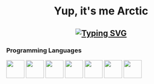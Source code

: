 <h1 align="center">
Yup, it's me Arctic

  
  <h2 align="center">
    
[![Typing SVG](https://readme-typing-svg.herokuapp.com?duration=3000&center=true&width=450&lines=arctic1337;UD+on+BE+%26+EAC;Popular+in+Cheating+Community;Fucking+%26+Bypassing+Anticheats;discord.gg/beatware)](https://git.io/typing-svg)

### Programming Languages

<p>
  

<img width ='48px' src ='https://raw.githubusercontent.com/rahulbanerjee26/githubProfileReadmeGenerator/main/icons/c.svg'> </a>
<img width ='48px' src ='https://raw.githubusercontent.com/rahulbanerjee26/githubProfileReadmeGenerator/main/icons/cpp.svg'> </a>
<img width ='48px' src ='https://raw.githubusercontent.com/rahulbanerjee26/githubProfileReadmeGenerator/main/icons/csharp.svg'> </a>
<img width ='48px' src ='https://raw.githubusercontent.com/rahulbanerjee26/githubProfileReadmeGenerator/main/icons/css.svg'> </a>
<img width ='48px' src ='https://raw.githubusercontent.com/rahulbanerjee26/githubProfileReadmeGenerator/main/icons/html.svg'> </a>
<img width ='48px' src ='https://th.bing.com/th/id/R.8ea21bd337fbf80b46e15b4d53a81b78?rik=fX4Dj7nEx8fzLg&riu=http%3a%2f%2f48pedia.org%2fimages%2fthumb%2f8%2f8e%2fLua-logo.svg%2f1200px-Lua-logo.svg.png&ehk=F7nHO1i%2fU%2bmVnn7ADsqrTOWi3%2ftc5bBYw56p5o29crI%3d&risl=&pid=ImgRaw&r=0'> </a>
<img width ='48px' src ='https://upload.wikimedia.org/wikipedia/commons/thumb/6/6a/JavaScript-logo.png/800px-JavaScript-logo.png'> </a>


</a>
<p>
		 
		 
		 
		 
